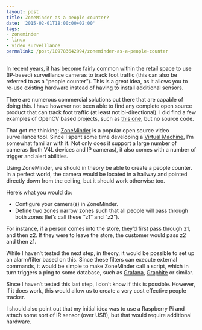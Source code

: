 ```yaml
---
layout: post
title: ZoneMinder as a people counter?
date: '2015-02-01T18:00:00+02:00'
tags:
- zoneminder
- linux
- video surveillance
permalink: /post/109783642994/zoneminder-as-a-people-counter
---
```

In recent years, it has become fairly common within the retail space to use (IP-based) surveillance cameras to track foot traffic (this can also be referred to as a “people counter”). This is a great idea, as it allows you to re-use existing hardware instead of having to install additional sensors.

There are numerous commercial solutions out there that are capable of doing this. I have however not been able to find any complete open source product that can track foot traffic (at least not bi-directional). I did find a few examples of OpenCV based projects, such as [this one](https://www.youtube.com/watch?v=OWab2_ete7s), but no source code.

That got me thinking; [ZoneMinder](http://www.zoneminder.com/) is a popular open source video surveillance tool. Since I spent some time developing a [Virtual Machine](/zoneminder-va), I’m somewhat familiar with it. Not only does it support a large number of cameras (both V4L devices and IP cameras), it also comes with a number of trigger and alert abilities.

Using ZoneMinder, we should in theory be able to create a people counter. In a perfect world, the camera would be located in a hallway and pointed directly down from the ceiling, but it should work otherwise too.

Here’s what you would do:

*   Configure your camera(s) in ZoneMinder.
*   Define two zones narrow zones such that all people will pass through both zones (let’s call these “z1” and “z2”).

For instance, if a person comes into the store, they’d first pass through z1, and then z2. If they were to leave the store, the customer would pass z2 and then z1.

While I haven’t tested the next step, in theory, it would be possible to set up an alarm/filter based on this. Since these filters can execute external commands, it would be simple to make ZoneMinder call a script, which in turn triggers a ping to some database, such as [Grafana](http://grafana.org/), [Graphite](http://graphite.wikidot.com/) or similar.

Since I haven’t tested this last step, I don’t know if this is possible. However, if it does work, this would allow us to create a very cost effective people tracker.

I should also point out that my initial idea was to use a Raspberry Pi and attach some sort of IR sensor (over USB), but that would require additional hardware.

